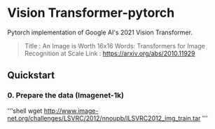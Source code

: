 # Vision Transformer-pytorch 

Pytorch implementation of Google AI's 2021 Vision Transformer. 

> Title : An Image is Worth 16x16 Words: Transformers for Image Recognition at Scale
> Link : https://arxiv.org/abs/2010.11929


##  Quickstart 

### 0. Prepare the data (Imagenet-1k)

'''shell 
wget http://www.image-net.org/challenges/LSVRC/2012/nnoupb/ILSVRC2012_img_train.tar
'''
